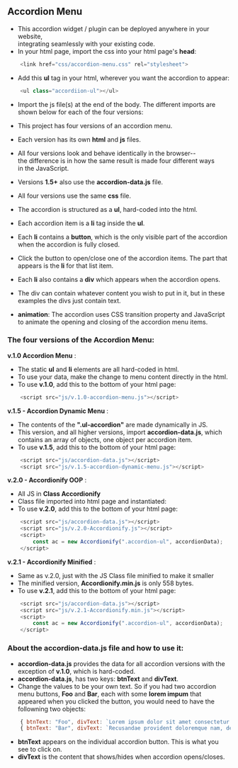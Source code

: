 ## Accordion Menu
- This accordion widget / plugin can be deployed anywhere in your website,  
integrating seamlessly with your existing code.
- In your html page, import the css into your html page's **head**:
```js
    <link href="css/accordion-menu.css" rel="stylesheet">
```
- Add this **ul** tag in your html, wherever you want the accordion to appear:
```js
    <ul class="accordiion-ul"></ul>
```
- Import the js file(s) at the end of the body. The different imports are  
shown below for each of the four versions:

- This project has four versions of an accordion menu.  
- Each version has its own **html** and **js** files. 
- All four versions look and behave identically in the browser--  
the difference is in how the same result is made four different ways  
in the JavaScript.
- Versions **1.5+** also use the **accordion-data.js** file.
- All four versions use the same **css** file.
- The accordion is structured as a **ul**, hard-coded into the html.
- Each accordion item is a **li** tag inside the **ul**.
- Each **li** contains a **button**, which is the only visible part of the accordion when the accordion is fully closed.
- Click the button to open/close one of the accordion items. The part that appears is the **li** for that list item.
- Each **li** also contains a **div** which appears when the accordion opens.
- The div can contain whatever content you wish to put in it, but in these examples the divs just contain text.
- **animation**: The accordion uses CSS transition property and JavaScript to animate the opening and closing of the accordion menu items.

### The four versions of the Accordion Menu:

**v.1.0 Accordion Menu** :  
- The static **ul** and **li** elements are all hard-coded in html.  
- To use your data, make the change to menu content directly in the html.
- To use **v.1.0**, add this to the bottom of your html page:

```js
    <script src="js/v.1.0-accordion-menu.js"></script>
```


**v.1.5 - Accordion Dynamic Menu** :  
- The contents of the **".ul-accordion"** are made dynamically in JS.  
- This version, and all higher versions, import **accordion-data.js**, which contains an array of objects, one object per accordion item.
- To use **v.1.5**, add this to the bottom of your html page:

```js
    <script src="js/accordion-data.js"></script>
    <script src="js/v.1.5-accordion-dynamic-menu.js"></script>
```

**v.2.0 - Accordionify OOP** :  
- All JS in **Class Accordionify**
- Class file imported into html page and instantiated:
- To use **v.2.0**, add this to the bottom of your html page:

```js
    <script src="js/accordion-data.js"></script>
    <script src="js/v.2.0-Accordionify.js"></script>
    <script>
        const ac = new Accordionify(".accordion-ul", accordionData);
    </script>
```

**v.2.1 - Accordionify Minified** : 
- Same as v.2.0, just with the JS Class file minified to make it smaller 
- The minified version, **Accordionify.min.js** is only 558 bytes.
- To use **v.2.1**, add this to the bottom of your html page:

```js
    <script src="js/accordion-data.js"></script>
    <script src="js/v.2.1-Accordionify.min.js"></script>
    <script>
        const ac = new Accordionify(".accordion-ul", accordionData);
    </script>
```

### About the **accordion-data.js** file and how to use it:  
- **accordion-data.js** provides the data for all accordion versions with the exception of **v.1.0**, which is hard-coded.
- **accordion-data.js**, has two keys: **btnText** and **divText**. 
- Change the values to be your own text. So if you had two accordion menu buttons, **Foo** and **Bar**, each with some **lorem impum** that appeared when you clicked the  button, you would need to have the followning two objects:
```js
    { btnText: "Foo", divText: `Lorem ipsum dolor sit amet consectetur adipisicing elit. Expedita dolores saepe nam natus, earum provident aperiam ipsum omnis excepturi sit? Totam modi debitis iusto nisi consequuntur necessitatibus maxime?` },
    { btnText: "Bar", divText: `Recusandae provident doloremque nam, deserunt eveniet quas commodi mollitia dolorem beatae quo ratione vitae, aspernatur corporis asperiores voluptatum et nemo veritatis possimus, repudiandae esse enim?` },
```
- **btnText** appears on the individual accordion button. This is what you see to click on.
- **divText** is the content that shows/hides when accordion opens/closes.
